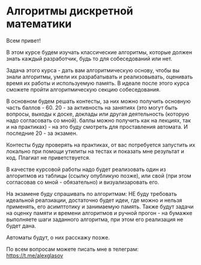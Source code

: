 # Алгоритмы дискретной математики

Всем привет!

В этом курсе будем изучать классические алгоритмы, которые должен знать каждый разработчик, будь то для собеседований или нет.

Задача этого курса - дать вам алгоритмическую основу, чтобы вы знали алгоритмы, умели их разрабатывать и реализовывать, оценивать время их работы и используемую память.
В идеале после этого курса сможете пройти алгоритмическую секцию собеседования.

В основном будем решать контесты, за них можно получить основную часть баллов - 60.
20 - за активность на занятиях (это могут быть вопросы, выходы к доске, доклады или другая деятельность (которую надо согласовать со мной). баллы можно получить как на лекциях, так и на практиках) - на это буду смотреть для проставления автомата.
И последние 20 - за экзамен.

Контесты буду проверять на практиках, от вас потребуется запустить их локально при помощи утилиты на тестах и показать мне результат и код.
Плагиат не приветствуется.

В качестве курсовой работы надо будет реализовать один из алгоритмов из таблицы (ссылку опубликую позже), или свой (при этом согласовав со мной - обязательно) и визуализаровать его.

На экзамене буду спрашивать по алгоритмам: НЕ буду требовать идеальной реалзиации, достаточно будет идеи, где можно и нельзя применять, его асимптотику и занимаемую память.
Также будут задачи на оценку памяти и времени алгоритмов и ручной прогон - на бумажке выполняете шаги заданного алгоритма, при этом его реализация не будет дана.

Автоматы будут, о них расскажу позже.

По всем вопросам можете писать мне в телеграм: https://t.me/alexglasov
